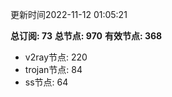 更新时间2022-11-12 01:05:21

**总订阅: 73**
**总节点: 970**
**有效节点: 368**
- v2ray节点: 220
- trojan节点: 84
- ss节点: 64
